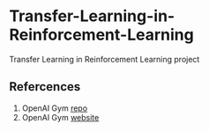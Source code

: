 # Transfer-Learning-in-Reinforcement-Learning
Transfer Learning in Reinforcement Learning project

## Refercences

1. OpenAI Gym [repo](https://github.com/openai/gym)
2. OpenAI Gym [website](https://gym.openai.com/)
